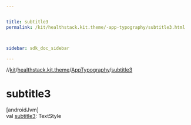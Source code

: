 ```yaml
---


title: subtitle3
permalink: /kit/healthstack.kit.theme/-app-typography/subtitle3.html



sidebar: sdk_doc_sidebar

---
```



//[kit](/kit.html)/[healthstack.kit.theme](../index.html)/[AppTypography](index.html)/[subtitle3](subtitle3.html)



# subtitle3



[androidJvm]\
val [subtitle3](subtitle3.html): TextStyle






